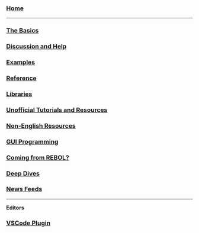 ### [Home](https://github.com/red/red/wiki)

***

### [The Basics](https://github.com/red/red/wiki/The-Basics)

### [Discussion and Help](https://github.com/red/red/wiki/Discussion-and-Help)

### [Examples](https://github.com/red/red/wiki/Examples)

### [Reference](https://github.com/red/red/wiki/Reference)

### [Libraries](https://github.com/red/red/wiki/Libraries)

### [Unofficial Tutorials and Resources](https://github.com/red/red/wiki/Unofficial-Tutorials-and-Resources)

### [Non-English Resources](https://github.com/red/red/wiki/Non-English-Resources)

### [GUI Programming](https://github.com/red/red/wiki/%5BLINKS%5D-GUI-Programming)

### [Coming from REBOL?](https://github.com/red/red/wiki/%5BLINKS%5D-Coming-from-REBOL)

### [Deep Dives](https://github.com/red/red/wiki/%5BLINKS%5D-Deep-Dives)

### [News Feeds](https://github.com/red/red/wiki/News-Feeds)
***
**Editors**
### [VSCode Plugin](https://github.com/red/red/wiki/Visual-Studio-Code-Plugin)

